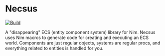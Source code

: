 # Necsus

[![Build](https://github.com/Nycto/Necsus/actions/workflows/build.yml/badge.svg)](https://github.com/Nycto/Necsus/actions/workflows/build.yml)

A "disappearing" ECS (entity component system) library for Nim. Necsus uses Nim macros to generate code for creating and executing an ECS world. Components are just regular objects, systems are regular procs, and everything related to entities is handled for you.
